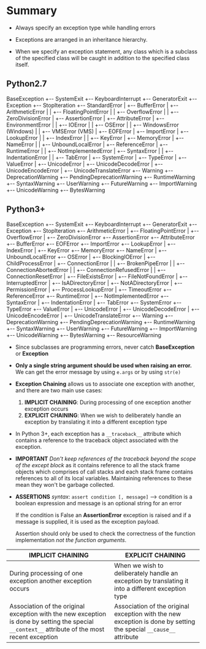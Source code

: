 # Summary

* Always specify an exception type while handling errors

* Exceptions are arranged in an inheritance hierarchy.

* When we specify an exception statement, any class which is a subclass of the specified class will be caught in addition to the specified class itself.

## Python2.7

BaseException
+-- SystemExit
+-- KeyboardInterrupt
+-- GeneratorExit
+-- Exception
    +-- StopIteration
    +-- StandardError
    |    +-- BufferError
    |    +-- ArithmeticError
    |    |    +-- FloatingPointError
    |    |    +-- OverflowError
    |    |    +-- ZeroDivisionError
    |    +-- AssertionError
    |    +-- AttributeError
    |    +-- EnvironmentError
    |    |    +-- IOError
    |    |    +-- OSError
    |    |         +-- WindowsError (Windows)
    |    |         +-- VMSError (VMS)
    |    +-- EOFError
    |    +-- ImportError
    |    +-- LookupError
    |    |    +-- IndexError
    |    |    +-- KeyError
    |    +-- MemoryError
    |    +-- NameError
    |    |    +-- UnboundLocalError
    |    +-- ReferenceError
    |    +-- RuntimeError
    |    |    +-- NotImplementedError
    |    +-- SyntaxError
    |    |    +-- IndentationError
    |    |         +-- TabError
    |    +-- SystemError
    |    +-- TypeError
    |    +-- ValueError
    |         +-- UnicodeError
    |              +-- UnicodeDecodeError
    |              +-- UnicodeEncodeError
    |              +-- UnicodeTranslateError
    +-- Warning
         +-- DeprecationWarning
         +-- PendingDeprecationWarning
         +-- RuntimeWarning
         +-- SyntaxWarning
         +-- UserWarning
         +-- FutureWarning
         +-- ImportWarning
         +-- UnicodeWarning
         +-- BytesWarning

## Python3+

BaseException
+-- SystemExit
+-- KeyboardInterrupt
+-- GeneratorExit
+-- Exception
    +-- StopIteration
    +-- ArithmeticError
    |    +-- FloatingPointError
    |    +-- OverflowError
    |    +-- ZeroDivisionError
    +-- AssertionError
    +-- AttributeError
    +-- BufferError
    +-- EOFError
    +-- ImportError
    +-- LookupError
    |    +-- IndexError
    |    +-- KeyError
    +-- MemoryError
    +-- NameError
    |    +-- UnboundLocalError
    +-- OSError
    |    +-- BlockingIOError
    |    +-- ChildProcessError
    |    +-- ConnectionError
    |    |    +-- BrokenPipeError
    |    |    +-- ConnectionAbortedError
    |    |    +-- ConnectionRefusedError
    |    |    +-- ConnectionResetError
    |    +-- FileExistsError
    |    +-- FileNotFoundError
    |    +-- InterruptedError
    |    +-- IsADirectoryError
    |    +-- NotADirectoryError
    |    +-- PermissionError
    |    +-- ProcessLookupError
    |    +-- TimeoutError
    +-- ReferenceError
    +-- RuntimeError
    |    +-- NotImplementedError
    +-- SyntaxError
    |    +-- IndentationError
    |         +-- TabError
    +-- SystemError
    +-- TypeError
    +-- ValueError
    |    +-- UnicodeError
    |         +-- UnicodeDecodeError
    |         +-- UnicodeEncodeError
    |         +-- UnicodeTranslateError
    +-- Warning
         +-- DeprecationWarning
         +-- PendingDeprecationWarning
         +-- RuntimeWarning
         +-- SyntaxWarning
         +-- UserWarning
         +-- FutureWarning
         +-- ImportWarning
         +-- UnicodeWarning
         +-- BytesWarning
         +-- ResourceWarning

* Since subclasses are programming errors, never catch **BaseException** or **Exception**

* **Only a single string argument should be used when raising an error.** We can get the error message by using `e.args` or by using `str(e)`

* **Exception Chaining** allows us to associate one exception with another, and there are two main use cases:
    1. **IMPLICIT CHAINING**: During processing of one exception another exception occurs
    2. **EXPLICIT CHAINING**: When we wish to deliberately handle an exception by translating it into a different exception type

* In Python 3+, each exception has a `__traceback__` attribute which contains a reference to the traceback object associated with the exception.

* **IMPORTANT**
    *Don't keep references of the traceback beyond the scope of the except block* as it contains reference to all the stack frame objects which comprises of call stacks and each stack frame contains references to all of its local variables. Maintaining references to these mean they won't be garbage collected.

* **ASSERTIONS**
    *syntax*:
        `assert condition [, message]` --> condition is a boolean expression and message is an optional string for an error

     If the condition is False an **AssertionError** exception is raised and if a message is supplied, it is used as the exception payload.

    Assertion should only be used to check the correctness of the function implementation *not the function arguments*.

| IMPLICIT CHAINING                                                                                                                                | EXPLICIT CHAINING                                                                                                  |
|--------------------------------------------------------------------------------------------------------------------------------------------------|--------------------------------------------------------------------------------------------------------------------|
| During processing of one exception  another exception occurs                                                                                     | When we wish to deliberately handle  an exception by translating it  into a different exception type               |
| Association of the original exception with the new exception is done by setting the special `__context__` attribute of the most recent exception | Association of the original exception  with the new exception is done by setting the special `__cause__` attribute |